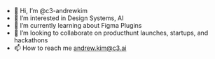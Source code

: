 - 👋 Hi, I’m @c3-andrewkim
- 👀 I’m interested in Design Systems, AI
- 🌱 I’m currently learning about Figma Plugins
- 💞️ I’m looking to collaborate on producthunt launches, startups, and hackathons
- 📫 How to reach me andrew.kim@c3.ai

<!---
c3-andrewkim/c3-andrewkim is a ✨ special ✨ repository because its `README.md` (this file) appears on your GitHub profile.
You can click the Preview link to take a look at your changes.
--->
